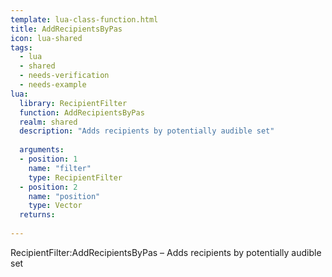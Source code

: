 ```yaml
---
template: lua-class-function.html
title: AddRecipientsByPas
icon: lua-shared
tags:
  - lua
  - shared
  - needs-verification
  - needs-example
lua:
  library: RecipientFilter
  function: AddRecipientsByPas
  realm: shared
  description: "Adds recipients by potentially audible set"
  
  arguments:
  - position: 1
    name: "filter"
    type: RecipientFilter
  - position: 2
    name: "position"
    type: Vector
  returns:
    
---
```


<div class="lua__search__keywords">
RecipientFilter:AddRecipientsByPas &#x2013; Adds recipients by potentially audible set
</div>
